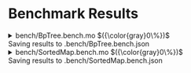 # Benchmark Results



<details>

<summary>bench/BpTree.bench.mo $({\color{gray}0\%})$</summary>

### Comparing B+Tree and Max B+Tree

_Benchmarking the performance with 10k entries_


Instructions: ${\color{gray}0\\%}$
Heap: ${\color{gray}0\\%}$
Stable Memory: ${\color{gray}0\\%}$
Garbage Collection: ${\color{gray}0\\%}$


**Instructions**

|                |                             B+Tree |                         Max B+Tree |
| :------------- | ---------------------------------: | ---------------------------------: |
| getFromIndex() |  59_607_817 $({\color{gray}0\\%})$ |  64_364_142 $({\color{gray}0\\%})$ |
| getIndex()     | 151_145_134 $({\color{gray}0\\%})$ | 151_510_359 $({\color{gray}0\\%})$ |
| getFloor()     |  75_126_652 $({\color{gray}0\\%})$ |  75_127_828 $({\color{gray}0\\%})$ |
| getCeiling()   |  75_127_177 $({\color{gray}0\\%})$ |  75_128_445 $({\color{gray}0\\%})$ |
| removeMin()    | 132_390_029 $({\color{gray}0\\%})$ | 106_541_717 $({\color{gray}0\\%})$ |
| removeMax()    | 104_330_921 $({\color{gray}0\\%})$ |  60_255_588 $({\color{gray}0\\%})$ |


**Heap**

|                |                            B+Tree |                        Max B+Tree |
| :------------- | --------------------------------: | --------------------------------: |
| getFromIndex() | 322.33 KiB $({\color{gray}0\\%})$ | 322.33 KiB $({\color{gray}0\\%})$ |
| getIndex()     | 584.76 KiB $({\color{gray}0\\%})$ | 584.84 KiB $({\color{gray}0\\%})$ |
| getFloor()     | 213.27 KiB $({\color{gray}0\\%})$ | 213.27 KiB $({\color{gray}0\\%})$ |
| getCeiling()   | 213.27 KiB $({\color{gray}0\\%})$ | 213.27 KiB $({\color{gray}0\\%})$ |
| removeMin()    | 212.86 KiB $({\color{gray}0\\%})$ | 478.09 KiB $({\color{gray}0\\%})$ |
| removeMax()    | 206.89 KiB $({\color{gray}0\\%})$ | 526.55 KiB $({\color{gray}0\\%})$ |


**Garbage Collection**

|                |                     B+Tree |                 Max B+Tree |
| :------------- | -------------------------: | -------------------------: |
| getFromIndex() | 0 B $({\color{gray}0\\%})$ | 0 B $({\color{gray}0\\%})$ |
| getIndex()     | 0 B $({\color{gray}0\\%})$ | 0 B $({\color{gray}0\\%})$ |
| getFloor()     | 0 B $({\color{gray}0\\%})$ | 0 B $({\color{gray}0\\%})$ |
| getCeiling()   | 0 B $({\color{gray}0\\%})$ | 0 B $({\color{gray}0\\%})$ |
| removeMin()    | 0 B $({\color{gray}0\\%})$ | 0 B $({\color{gray}0\\%})$ |
| removeMax()    | 0 B $({\color{gray}0\\%})$ | 0 B $({\color{gray}0\\%})$ |


</details>
Saving results to .bench/BpTree.bench.json

<details>

<summary>bench/SortedMap.bench.mo $({\color{gray}0\%})$</summary>

### Comparing RBTree, BTree and B+Tree (BpTree)

_Benchmarking the performance with 10k entries_


Instructions: ${\color{gray}0\\%}$
Heap: ${\color{gray}0\\%}$
Stable Memory: ${\color{gray}0\\%}$
Garbage Collection: ${\color{gray}0\\%}$


**Instructions**

|                       |                             RBTree |                              BTree |                             B+Tree |                         Max B+Tree |
| :-------------------- | ---------------------------------: | ---------------------------------: | ---------------------------------: | ---------------------------------: |
| insert()              | 123_966_513 $({\color{gray}0\\%})$ | 108_895_034 $({\color{gray}0\\%})$ | 106_596_885 $({\color{gray}0\\%})$ | 134_608_483 $({\color{gray}0\\%})$ |
| replace() higher vals | 117_971_104 $({\color{gray}0\\%})$ |  81_599_825 $({\color{gray}0\\%})$ |  85_099_290 $({\color{gray}0\\%})$ | 115_920_822 $({\color{gray}0\\%})$ |
| replace() lower vals  | 117_821_865 $({\color{gray}0\\%})$ |  81_600_623 $({\color{gray}0\\%})$ |  85_100_111 $({\color{gray}0\\%})$ | 167_926_704 $({\color{gray}0\\%})$ |
| get()                 |  38_612_988 $({\color{gray}0\\%})$ |  73_722_692 $({\color{gray}0\\%})$ |  76_440_091 $({\color{gray}0\\%})$ |  76_441_684 $({\color{gray}0\\%})$ |
| entries()             |  22_845_560 $({\color{gray}0\\%})$ |  11_986_538 $({\color{gray}0\\%})$ |   3_869_650 $({\color{gray}0\\%})$ |   3_871_335 $({\color{gray}0\\%})$ |
| scan()                |       4_518 $({\color{gray}0\\%})$ |  24_148_386 $({\color{gray}0\\%})$ |   5_601_084 $({\color{gray}0\\%})$ |   5_585_611 $({\color{gray}0\\%})$ |
| remove()              | 166_045_804 $({\color{gray}0\\%})$ | 125_125_677 $({\color{gray}0\\%})$ | 113_776_950 $({\color{gray}0\\%})$ | 159_817_301 $({\color{gray}0\\%})$ |


**Heap**

|                       |                            RBTree |                             BTree |                            B+Tree |                        Max B+Tree |
| :-------------------- | --------------------------------: | --------------------------------: | --------------------------------: | --------------------------------: |
| insert()              |   8.65 MiB $({\color{gray}0\\%})$ |   1.17 MiB $({\color{gray}0\\%})$ | 723.52 KiB $({\color{gray}0\\%})$ | -25.56 MiB $({\color{gray}0\\%})$ |
| replace() higher vals |   7.81 MiB $({\color{gray}0\\%})$ |   1.11 MiB $({\color{gray}0\\%})$ |  603.9 KiB $({\color{gray}0\\%})$ | 767.38 KiB $({\color{gray}0\\%})$ |
| replace() lower vals  |   7.81 MiB $({\color{gray}0\\%})$ |   1.11 MiB $({\color{gray}0\\%})$ |  603.9 KiB $({\color{gray}0\\%})$ |   3.01 MiB $({\color{gray}0\\%})$ |
| get()                 |  15.11 KiB $({\color{gray}0\\%})$ | 476.85 KiB $({\color{gray}0\\%})$ | 213.27 KiB $({\color{gray}0\\%})$ | 213.27 KiB $({\color{gray}0\\%})$ |
| entries()             |    1.8 MiB $({\color{gray}0\\%})$ | 589.27 KiB $({\color{gray}0\\%})$ |   9.95 KiB $({\color{gray}0\\%})$ |   9.95 KiB $({\color{gray}0\\%})$ |
| scan()                |   9.78 KiB $({\color{gray}0\\%})$ | 987.75 KiB $({\color{gray}0\\%})$ |  31.73 KiB $({\color{gray}0\\%})$ |  31.73 KiB $({\color{gray}0\\%})$ |
| remove()              | -14.26 MiB $({\color{gray}0\\%})$ |   1.87 MiB $({\color{gray}0\\%})$ |  212.8 KiB $({\color{gray}0\\%})$ |   1.06 MiB $({\color{gray}0\\%})$ |


**Garbage Collection**

|                       |                           RBTree |                      BTree |                     B+Tree |                       Max B+Tree |
| :-------------------- | -------------------------------: | -------------------------: | -------------------------: | -------------------------------: |
| insert()              |       0 B $({\color{gray}0\\%})$ | 0 B $({\color{gray}0\\%})$ | 0 B $({\color{gray}0\\%})$ | 26.69 MiB $({\color{gray}0\\%})$ |
| replace() higher vals |       0 B $({\color{gray}0\\%})$ | 0 B $({\color{gray}0\\%})$ | 0 B $({\color{gray}0\\%})$ |       0 B $({\color{gray}0\\%})$ |
| replace() lower vals  |       0 B $({\color{gray}0\\%})$ | 0 B $({\color{gray}0\\%})$ | 0 B $({\color{gray}0\\%})$ |       0 B $({\color{gray}0\\%})$ |
| get()                 |       0 B $({\color{gray}0\\%})$ | 0 B $({\color{gray}0\\%})$ | 0 B $({\color{gray}0\\%})$ |       0 B $({\color{gray}0\\%})$ |
| entries()             |       0 B $({\color{gray}0\\%})$ | 0 B $({\color{gray}0\\%})$ | 0 B $({\color{gray}0\\%})$ |       0 B $({\color{gray}0\\%})$ |
| scan()                |       0 B $({\color{gray}0\\%})$ | 0 B $({\color{gray}0\\%})$ | 0 B $({\color{gray}0\\%})$ |       0 B $({\color{gray}0\\%})$ |
| remove()              | 28.62 MiB $({\color{gray}0\\%})$ | 0 B $({\color{gray}0\\%})$ | 0 B $({\color{gray}0\\%})$ |       0 B $({\color{gray}0\\%})$ |


</details>
Saving results to .bench/SortedMap.bench.json
